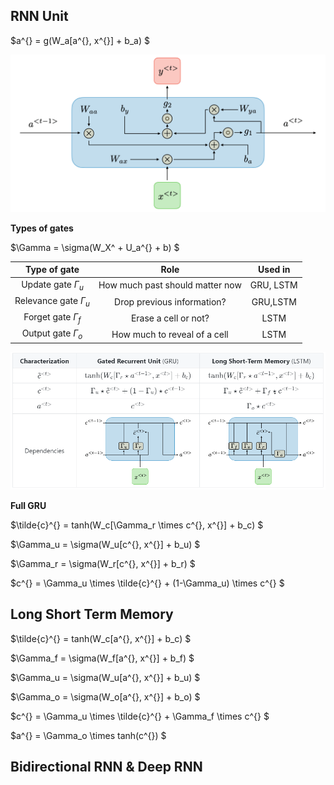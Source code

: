 ## RNN Unit

$a^{<t>} = g(W_a[a^{<t-1>}, x^{<t>}] + b_a) $

![](img/6.png)

**Types of gates**

$\Gamma = \sigma(W_X^<t> + U_a^{<t-1>} + b) $

|Type of gate|Role|Used in|
|:-:|:-:|:-:|
|Update gate $\Gamma_u$|How much past should matter now|GRU, LSTM|
|Relevance gate $\Gamma_u$|Drop previous information?|GRU,LSTM|
|Forget gate $\Gamma_f$|Erase a cell or not?|LSTM|
|Output gate $\Gamma_o$|How much to reveal of a cell|LSTM|

![](img/7.png)

**Full GRU**

$\tilde{c}^{<t>} = tanh(W_c[\Gamma_r \times c^{<t-1>}, x^{<t>}] + b_c) $

$\Gamma_u = \sigma(W_u[c^{<t-1>}, x^{<t>}] + b_u) $

$\Gamma_r = \sigma(W_r[c^{<t-1>}, x^{<t>}] + b_r) $

$c^{<t>} = \Gamma_u \times \tilde{c}^{<t>} + (1-\Gamma_u) \times c^{<t-1>} $

## Long Short Term Memory

$\tilde{c}^{<t>} = tanh(W_c[a^{<t-1>}, x^{<t>}] + b_c) $

$\Gamma_f = \sigma(W_f[a^{<t-1>}, x^{<t>}] + b_f) $

$\Gamma_u = \sigma(W_u[a^{<t-1>}, x^{<t>}] + b_u) $

$\Gamma_o = \sigma(W_o[a^{<t-1>}, x^{<t>}] + b_o) $

$c^{<t>} = \Gamma_u \times \tilde{c}^{<t>} + \Gamma_f \times c^{<t-1>} $

$a^{<t>} = \Gamma_o \times tanh(c^{<t>}) $

## Bidirectional RNN & Deep RNN
